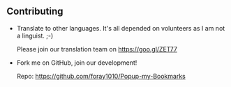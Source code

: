 ## Contributing

-   Translate to other languages. It's all depended on volunteers as I am not a linguist. ;-)

    Please join our translation team on <https://goo.gl/ZET77>

-   Fork me on GitHub, join our development!

    Repo: <https://github.com/foray1010/Popup-my-Bookmarks>
